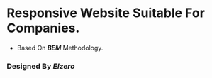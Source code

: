 # Responsive Website Suitable For Companies.  
* Based On **_BEM_** Methodology.  
### Designed By _Elzero_